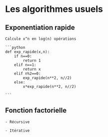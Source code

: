 # Les algorithmes usuels

## Exponentiation rapide
    
    Calcule x^n en log(n) opérations

    ```python
    def exp_rapide(x,n):
        if n==0:
            return 1
        elif n==1:
            return x
        elif n%2==0:
            exp_rapide(n**2, n//2)
        else:
            x*exp_rapide(n**2, n//2)
        
    ```

## Fonction factorielle

    - Récursive

    - Itérative